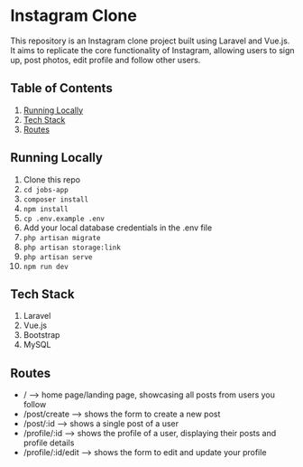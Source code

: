 # Instagram Clone

This repository is an Instagram clone project built using Laravel and Vue.js. It aims to replicate the core functionality of Instagram, allowing users to sign up, post photos, edit profile and follow other users.

## Table of Contents

1. [Running Locally](#running-locally)
1. [Tech Stack](#tech-stack)
1. [Routes](#routes)

## Running Locally

1. Clone this repo
1. `cd jobs-app`
1. `composer install`
1. `npm install`
1. `cp .env.example .env`
1. Add your local database credentials in the .env file
1. `php artisan migrate`
1. `php artisan storage:link`
1. `php artisan serve`
1. `npm run dev`

## Tech Stack

1. Laravel
1. Vue.js
1. Bootstrap
1. MySQL

## Routes

* / --> home page/landing page, showcasing all posts from users you follow
* /post/create --> shows the form to create a new post
* /post/:id --> shows a single post of a user
* /profile/:id --> shows the profile of a user, displaying their posts and profile details
* /profile/:id/edit --> shows the form to edit and update your profile
